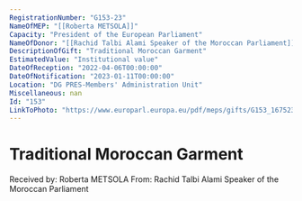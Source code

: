 ```yaml
---
RegistrationNumber: "G153-23"
NameOfMEP: "[[Roberta METSOLA]]"
Capacity: "President of the European Parliament"
NameOfDonor: "[[Rachid Talbi Alami Speaker of the Moroccan Parliament]]"
DescriptionOfGift: "Traditional Moroccan Garment"
EstimatedValue: "Institutional value"
DateOfReception: "2022-04-06T00:00:00"
DateOfNotification: "2023-01-11T00:00:00"
Location: "DG PRES-Members' Administration Unit"
Miscellaneous: nan
Id: "153"
LinkToPhoto: "https://www.europarl.europa.eu/pdf/meps/gifts/G153_1675239944668.jpg#"
---
```


# Traditional Moroccan Garment

Received by: Roberta METSOLA
From: Rachid Talbi Alami Speaker of the Moroccan Parliament
